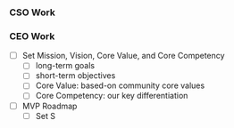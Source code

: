 ### CSO Work


### CEO Work
- [ ] Set Mission, Vision, Core Value, and Core Competency 
	- [ ] long-term goals
	- [ ] short-term objectives
	- [ ] Core Value: based-on community core values
	- [ ] Core Competency: our key differentiation
- [ ] MVP Roadmap
	- [ ] Set S